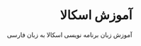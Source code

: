 # <div dir="rtl">آموزش اسکالا</div>
<div dir="rtl">آموزش زبان برنامه نویسی اسکالا به زبان فارسی</div>
